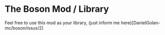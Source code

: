 # The Boson Mod / Library
Feel free to use this mod as your library, (just inform me here)[DanielGolan-mc/boson/issus/2]

